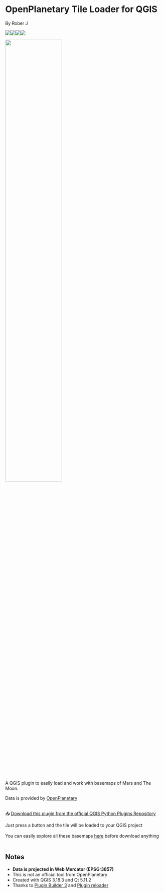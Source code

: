 # OpenPlanetary Tile Loader for QGIS

By Rober J

[![](https://img.shields.io/badge/Portfolio-black?style=for-the-badge&logo=github)](https://robermaps.github.io)[![](https://img.shields.io/badge/Portfolio?style=for-the-badge&logo=github)](https://robermaps.github.io)[![](https://img.shields.io/badge/@robermaps_-white?style=for-the-badge&labelColor=blue&logo=Twitter&logoColor=white)](https://twitter.com/robermaps)[![](https://img.shields.io/badge/Roberto-blue?style=for-the-badge&logo=linkedin)](https://linkedin.com/in/robermaps)

<img src="https://robermaps.github.io/img/mars-moon.jpg" width=60% height=60% >

A QGIS plugin to easily load and work with basemaps of Mars and The Moon. 

Data is provided by <a href="https://www.openplanetary.org/">OpenPlanetary</a>

<br>
📥 <a href="https://plugins.qgis.org/plugins/optileloader/">Download this plugin from the official QGIS Python Plugins Repository</a> 

Just press a button and the tile will be loaded to your QGIS project<br><br>
You can easily explore all these basemaps <a href="https://roberer.github.io/pages/mars-moon-explorer">here</a> before download anything<br><br>


## Notes
* <b>Data is projected in Web Mercator (EPSG:3857)</b>
* This is not an official tool from OpenPlanetary
* Created with QGIS 3.18.3 and Qt 5.11.2
* Thanks to <a href="https://plugins.qgis.org/plugins/pluginbuilder3/">Plugin Builder 3</a> and <a href="https://plugins.qgis.org/plugins/plugin_reloader/">Plugin reloader</a>

